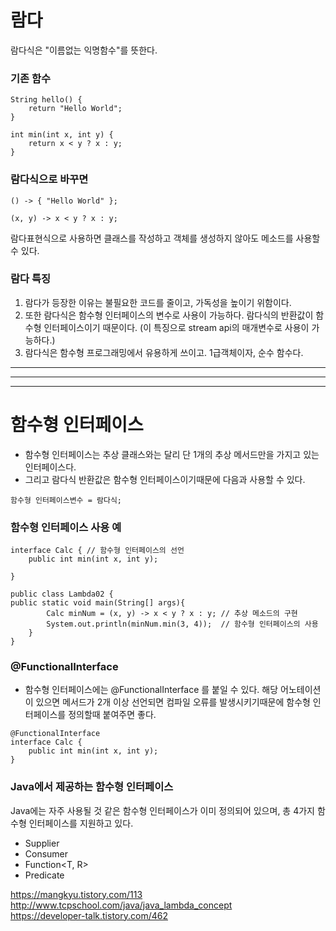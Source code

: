 # 람다
람다식은 "이름없는 익명함수"를 뜻한다.

### 기존 함수 
```
String hello() {
    return "Hello World"; 
}
```

```
int min(int x, int y) {
    return x < y ? x : y;
}
```

### 람다식으로 바꾸면
```
() -> { "Hello World" };
```

```
(x, y) -> x < y ? x : y;
```

람다표현식으로 사용하면 클래스를 작성하고 객체를 생성하지 않아도 메소드를 사용할 수 있다.

### 람다 특징
1. 람다가 등장한 이유는 불필요한 코드를 줄이고, 가독성을 높이기 위함이다.
2. 또한 람다식은 함수형 인터페이스의 변수로 사용이 가능하다. 람다식의 반환값이 함수형 인터페이스이기 때문이다. (이 특징으로 stream api의 매개변수로 사용이 가능하다.)
3. 람다식은 함수형 프로그래밍에서 유용하게 쓰이고. 1급객체이자, 순수 함수다.

---
---
---

# 함수형 인터페이스
- 함수형 인터페이스는 추상 클래스와는 달리 단 1개의 추상 메서드만을 가지고 있는 인터페이스다. 
- 그리고 람다식 반환값은 함수형 인터페이스이기때문에 다음과 사용할 수 있다.
```
함수형 인터페이스변수 = 람다식;
```

### 함수형 인터페이스 사용 예
```
interface Calc { // 함수형 인터페이스의 선언
    public int min(int x, int y);

}

public class Lambda02 {
public static void main(String[] args){
        Calc minNum = (x, y) -> x < y ? x : y; // 추상 메소드의 구현
        System.out.println(minNum.min(3, 4));  // 함수형 인터페이스의 사용
    }
}
```

### @FunctionalInterface
- 함수형 인터페이스에는 @FunctionalInterface 를 붙일 수 있다. 해당 어노테이션이 있으면 메서드가 2개 이상 선언되면 컴파일 오류를 발생시키기때문에
함수형 인터페이스를 정의할때 붙여주면 좋다.

```
@FunctionalInterface
interface Calc { 
    public int min(int x, int y);
}
```

### Java에서 제공하는 함수형 인터페이스
Java에는 자주 사용될 것 같은 함수형 인터페이스가 이미 정의되어 있으며, 총 4가지 함수형 인터페이스를 지원하고 있다.
- Supplier<T>
- Consumer<T>
- Function<T, R>
- Predicate<T>
    
    
https://mangkyu.tistory.com/113   
http://www.tcpschool.com/java/java_lambda_concept   
https://developer-talk.tistory.com/462
